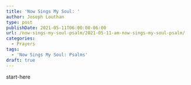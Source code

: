 ```yaml
---
title: 'Now Sings My Soul: '
author: Joseph Louthan
type: post
publishDate: 2021-05-11T06:00:00-06:00
url: /now-sings-my-soul-psalm/2021-05-11-am-now-sings-my-soul-psalm/
categories:
  - Prayers
tags:
  - 'Now Sings My Soul: Psalms'
draft: true
---
```

<div style="font-variant: small-caps;">

</div>
    start-here
